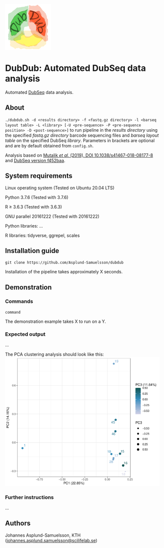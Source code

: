![alt text](dubdub.png "DubDub")

# DubDub: Automated DubSeq data analysis

Automated [DubSeq](https://github.com/psnovichkov/DubSeq) data analysis.


## About

`./dubdub.sh -d <results directory> -f <fastq.gz directory> -l <barseq layout table> -L <library> [-U <pre-sequence> -P <pre-sequence position> -D <post-sequence>]` to run pipeline in the _results directory_ using the specified _fastq.gz directory_ barcode sequencing files and _barseq layout table_ on the specified DubSeq _library_. Parameters in brackets are optional and are by default obtained from `config.sh`.

Analysis based on [Mutalik _et al._ (2019), DOI 10.1038/s41467-018-08177-8](https://www.nature.com/articles/s41467-018-08177-8) and [DubSeq version f452baa](https://github.com/psnovichkov/DubSeq/commit/f452baab7d9c9e56150803962dc755a5a39b78fd).


## System requirements

Linux operating system (Tested on Ubuntu 20.04 LTS)

Python 3.7.6 (Tested with 3.7.6)

R ≥ 3.6.3 (Tested with 3.6.3)

GNU parallel 20161222 (Tested with 20161222)

Python libraries: ...

R libraries: tidyverse, ggrepel, scales


## Installation guide

```
git clone https://github.com/Asplund-Samuelsson/dubdub
```

Installation of the pipeline takes approximately X seconds.


## Demonstration

### Commands

`command`

The demonstration example takes X to run on a Y.

### Expected output

...

The PCA clustering analysis should look like this:
![Example PCA](example/example_PCA.png)

### Further instructions

...

## Authors

Johannes Asplund-Samuelsson, KTH (johannes.asplund.samuelsson@scilifelab.se)
